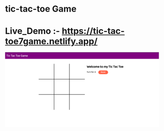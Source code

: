 # tic-tac-toe Game
# Live_Demo :- https://tic-tac-toe7game.netlify.app/
![image alt](https://github.com/dipu004/Tic_Tac_Toe_Game/blob/e797a7da710c2ab30bbacad75bea5d3d0366676d/tic-tac-to-1.png)
